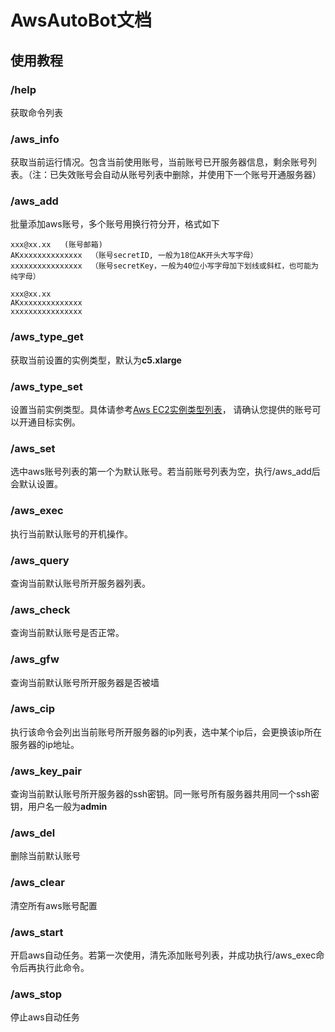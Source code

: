 # AwsAutoBot文档

## 使用教程

### /help
获取命令列表

### /aws_info
获取当前运行情况。包含当前使用账号，当前账号已开服务器信息，剩余账号列表。（注：已失效账号会自动从账号列表中删除，并使用下一个账号开通服务器）

### /aws_add
批量添加aws账号，多个账号用换行符分开，格式如下
```
xxx@xx.xx   (账号邮箱)
AKxxxxxxxxxxxxxx  （账号secretID, 一般为18位AK开头大写字母）
xxxxxxxxxxxxxxxx  （账号secretKey，一般为40位小写字母加下划线或斜杠，也可能为纯字母）

xxx@xx.xx
AKxxxxxxxxxxxxxx
xxxxxxxxxxxxxxxx
```

### /aws_type_get
获取当前设置的实例类型，默认为**c5.xlarge**

### /aws_type_set
设置当前实例类型。具体请参考[Aws EC2实例类型列表](https://aws.amazon.com/cn/ec2/instance-types/)， 请确认您提供的账号可以开通目标实例。

### /aws_set
选中aws账号列表的第一个为默认账号。若当前账号列表为空，执行/aws_add后会默认设置。

### /aws_exec
执行当前默认账号的开机操作。

### /aws_query
查询当前默认账号所开服务器列表。

### /aws_check
查询当前默认账号是否正常。

### /aws_gfw
查询当前默认账号所开服务器是否被墙

### /aws_cip
执行该命令会列出当前账号所开服务器的ip列表，选中某个ip后，会更换该ip所在服务器的ip地址。

### /aws_key_pair
查询当前默认账号所开服务器的ssh密钥。同一账号所有服务器共用同一个ssh密钥，用户名一般为**admin**

### /aws_del
删除当前默认账号

### /aws_clear
清空所有aws账号配置

### /aws_start
开启aws自动任务。若第一次使用，清先添加账号列表，并成功执行/aws_exec命令后再执行此命令。

### /aws_stop
停止aws自动任务



